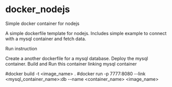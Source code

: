 # docker_nodejs
Simple docker container for nodejs

A simple dockerfile template for nodejs. Includes simple example to connect with a mysql container and fetch data.

Run instruction

Create a another dockerfile for a mysql database.
Deploy the mysql container.
Build and Run this container linking mysql container

#docker build -t <image_name> .
#docker run -p 7777:8080 --link <mysql_container_name>:db --name <container_name> <image_name>
